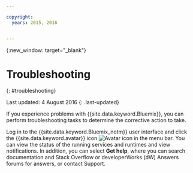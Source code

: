 ```yaml
---

copyright:
  years: 2015, 2016


---
```



{:new_window: target="_blank"}



# Troubleshooting
{: #troubleshooting}

Last updated: 4 August 2016
{: .last-updated}

If you experience problems with {{site.data.keyword.Bluemix}}, you can perform troubleshooting tasks to determine the corrective action to take.

Log in to the {{site.data.keyword.Bluemix_notm}} user interface and click the {{site.data.keyword.avatar}} icon ![Avatar icon](images/account_support.svg) in the menu bar. You can view the status of the running services and runtimes and view notifications. In addition, you can select **Get help**, where you can search documentation and Stack Overflow or developerWorks (dW) Answers forums for answers, or contact Support.
